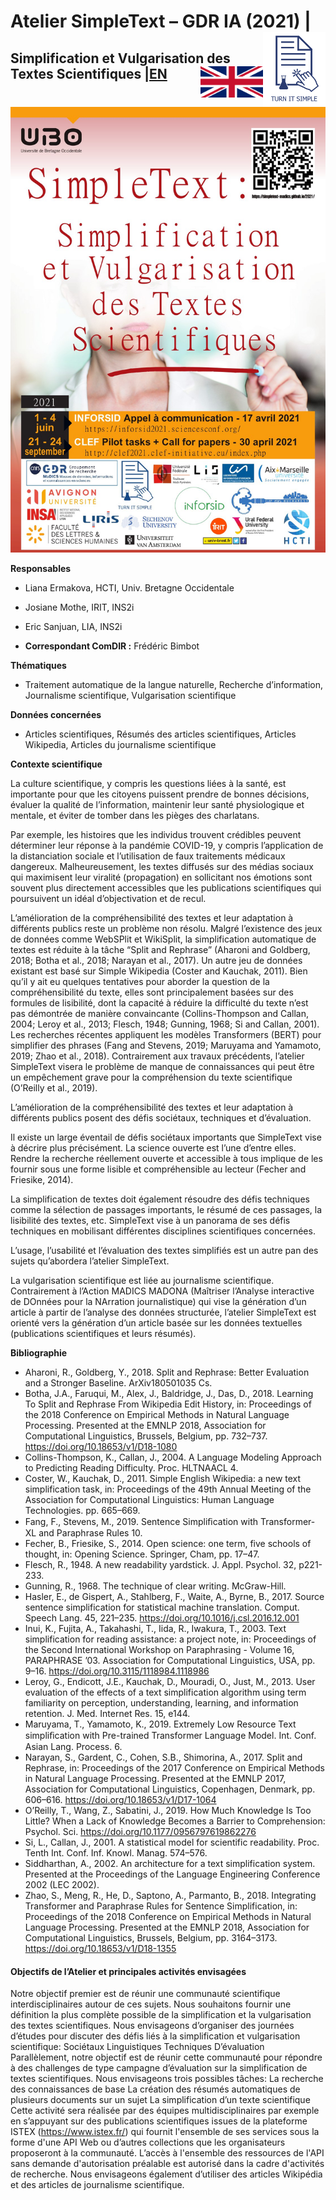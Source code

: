# Atelier SimpleText – GDR IA (2021) |<img src="simpletext-logo-blue.png" style="float:right; margin:0px 0px 0px 0px; cursor:pointer; cursor:hand; border:0" width="100" height="120"/>
## Simplification et Vulgarisation des Textes Scientifiques |[EN <img src="en.png" style="float:right; margin:0px 0px 0px 0px; cursor:pointer; cursor:hand; border:0" width="100" height="50"/>](https://simpletext-madics.github.io/2021/en) 

![Affiche](inforsid/SimpleText_affiche.jpg)





**Responsables**
* Liana Ermakova, HCTI, Univ. Bretagne Occidentale
* Josiane Mothe, IRIT, INS2i
* Eric Sanjuan, LIA, INS2i

* **Correspondant ComDIR :** Frédéric Bimbot

**Thématiques**

* Traitement automatique de la langue naturelle, Recherche d’information, Journalisme scientifique, Vulgarisation scientifique

**Données concernées**

* Articles scientifiques, Résumés des articles scientifiques, Articles Wikipedia, Articles du journalisme scientifique


**Contexte scientifique**

La culture scientifique, y compris les questions liées à la santé, est importante pour que les citoyens puissent prendre de bonnes décisions, évaluer la qualité de l’information, maintenir leur santé physiologique et mentale, et éviter de tomber dans les pièges des charlatans.

Par exemple, les histoires que les individus trouvent crédibles peuvent déterminer leur réponse à la pandémie COVID-19, y compris l’application de la distanciation sociale et l’utilisation de faux traitements médicaux dangereux. Malheureusement, les textes diffusés sur des médias sociaux qui maximisent leur viralité (propagation) en sollicitant nos émotions sont souvent plus directement accessibles que les publications scientifiques qui poursuivent un idéal d’objectivation et de recul.

L’amélioration de la compréhensibilité des textes et leur adaptation à différents publics reste un problème non résolu. Malgré l’existence des jeux de données comme WebSPlit et WikiSplit, la simplification automatique de textes est réduite à la tâche “Split and Rephrase” (Aharoni and Goldberg, 2018; Botha et al., 2018; Narayan et al., 2017). Un autre jeu de données existant est basé sur Simple Wikipedia (Coster and Kauchak, 2011). Bien qu’il y ait eu quelques tentatives pour aborder la question de la compréhensibilité du texte, elles sont principalement basées sur des formules de lisibilité, dont la capacité à réduire la difficulté du texte n’est pas démontrée de manière convaincante (Collins-Thompson and Callan, 2004; Leroy et al., 2013; Flesch, 1948; Gunning, 1968; Si and Callan, 2001). Les recherches récentes appliquent les modèles Transformers (BERT) pour simplifier des phrases (Fang and Stevens, 2019; Maruyama and Yamamoto, 2019; Zhao et al., 2018). Contrairement aux travaux précédents, l’atelier SimpleText visera le problème de manque de connaissances qui peut être un empêchement grave pour la compréhension du texte scientifique (O’Reilly et al., 2019).

L’amélioration de la compréhensibilité des textes et leur adaptation à différents publics posent des défis sociétaux, techniques et d’évaluation.

Il existe un large éventail de défis sociétaux importants que SimpleText vise à décrire plus précisément. La science ouverte est l’une d’entre elles. Rendre la recherche réellement ouverte et accessible à tous implique de les fournir sous une forme lisible et compréhensible au lecteur (Fecher and Friesike, 2014).

La simplification de textes doit également résoudre des défis techniques comme la sélection de passages importants, le résumé de ces passages, la lisibilité des textes, etc. SimpleText vise à un panorama de ses défis techniques en mobilisant différentes disciplines scientifiques concernées.

L’usage, l’usabilité et l’évaluation des textes simplifiés est un autre pan des sujets qu’abordera l’atelier SimpleText.

La vulgarisation scientifique est liée au journalisme scientifique. Contrairement à l’Action MADICS MADONA (Maîtriser l’Analyse interactive de DOnnées pour la NArration journalistique) qui vise la génération d’un article à partir de l’analyse des données structurée, l’atelier SimpleText est orienté vers la génération d’un article basée sur les données textuelles (publications scientifiques et leurs résumés).

**Bibliographie**

* Aharoni, R., Goldberg, Y., 2018. Split and Rephrase: Better Evaluation and a Stronger Baseline. ArXiv180501035 Cs.
* Botha, J.A., Faruqui, M., Alex, J., Baldridge, J., Das, D., 2018. Learning To Split and Rephrase From Wikipedia Edit History, in: Proceedings of the 2018 Conference on Empirical Methods in Natural Language Processing. Presented at the EMNLP 2018, Association for Computational Linguistics, Brussels, Belgium, pp. 732–737. https://doi.org/10.18653/v1/D18-1080
* Collins-Thompson, K., Callan, J., 2004. A Language Modeling Approach to Predicting Reading Difficulty. Proc. HLTNAACL 4.
* Coster, W., Kauchak, D., 2011. Simple English Wikipedia: a new text simplification task, in: Proceedings of the 49th Annual Meeting of the Association for Computational Linguistics: Human Language Technologies. pp. 665–669.
* Fang, F., Stevens, M., 2019. Sentence Simpliﬁcation with Transformer-XL and Paraphrase Rules 10.
* Fecher, B., Friesike, S., 2014. Open science: one term, five schools of thought, in: Opening Science. Springer, Cham, pp. 17–47.
* Flesch, R., 1948. A new readability yardstick. J. Appl. Psychol. 32, p221-233.
* Gunning, R., 1968. The technique of clear writing. McGraw-Hill.
* Hasler, E., de Gispert, A., Stahlberg, F., Waite, A., Byrne, B., 2017. Source sentence simplification for statistical machine translation. Comput. Speech Lang. 45, 221–235. https://doi.org/10.1016/j.csl.2016.12.001
* Inui, K., Fujita, A., Takahashi, T., Iida, R., Iwakura, T., 2003. Text simplification for reading assistance: a project note, in: Proceedings of the Second International Workshop on Paraphrasing - Volume 16, PARAPHRASE ’03. Association for Computational Linguistics, USA, pp. 9–16. https://doi.org/10.3115/1118984.1118986
* Leroy, G., Endicott, J.E., Kauchak, D., Mouradi, O., Just, M., 2013. User evaluation of the effects of a text simplification algorithm using term familiarity on perception, understanding, learning, and information retention. J. Med. Internet Res. 15, e144.
* Maruyama, T., Yamamoto, K., 2019. Extremely Low Resource Text simpliﬁcation with Pre-trained Transformer Language Model. Int. Conf. Asian Lang. Process. 6.
* Narayan, S., Gardent, C., Cohen, S.B., Shimorina, A., 2017. Split and Rephrase, in: Proceedings of the 2017 Conference on Empirical Methods in Natural Language Processing. Presented at the EMNLP 2017, Association for Computational Linguistics, Copenhagen, Denmark, pp. 606–616. https://doi.org/10.18653/v1/D17-1064
* O’Reilly, T., Wang, Z., Sabatini, J., 2019. How Much Knowledge Is Too Little? When a Lack of Knowledge Becomes a Barrier to Comprehension: Psychol. Sci. https://doi.org/10.1177/0956797619862276
* Si, L., Callan, J., 2001. A statistical model for scientific readability. Proc. Tenth Int. Conf. Inf. Knowl. Manag. 574–576.
* Siddharthan, A., 2002. An architecture for a text simplification system. Presented at the Proceedings of the Language Engineering Conference 2002 (LEC 2002).
* Zhao, S., Meng, R., He, D., Saptono, A., Parmanto, B., 2018. Integrating Transformer and Paraphrase Rules for Sentence Simplification, in: Proceedings of the 2018 Conference on Empirical Methods in Natural Language Processing. Presented at the EMNLP 2018, Association for Computational Linguistics, Brussels, Belgium, pp. 3164–3173. https://doi.org/10.18653/v1/D18-1355

#### Objectifs de l’Atelier et principales activités envisagées

Notre objectif premier est de réunir une communauté scientifique interdisciplinaires autour de ces sujets. Nous souhaitons fournir une définition la plus complète possible de la simplification et la vulgarisation des textes scientifiques. Nous envisageons d’organiser des journées d’études pour discuter des défis liés à la simplification et vulgarisation scientifique:
Sociétaux
Linguistiques 
Techniques
D’évaluation
Parallèlement, notre objectif est de réunir cette communauté pour répondre à des challenges de type campagne d’évaluation sur la simplification de textes scientifiques. Nous envisageons trois possibles tâches:
La recherche des connaissances de base
La création des résumés automatiques de  plusieurs documents sur un sujet
La simplification d’un texte scientifique
Cette activité sera réalisée par des équipes multidisciplinaires par exemple en s’appuyant sur des publications scientifiques issues de la plateforme ISTEX (https://www.istex.fr/) qui fournit l'ensemble de ses services sous la forme d'une API Web ou d’autres collections que les organisateurs proposeront à la communauté. L’accès à l'ensemble des ressources de l'API sans demande d'autorisation préalable est autorisé dans la cadre d'activités de recherche. Nous envisageons également d’utiliser des articles Wikipédia et des articles de journalisme scientifique.
